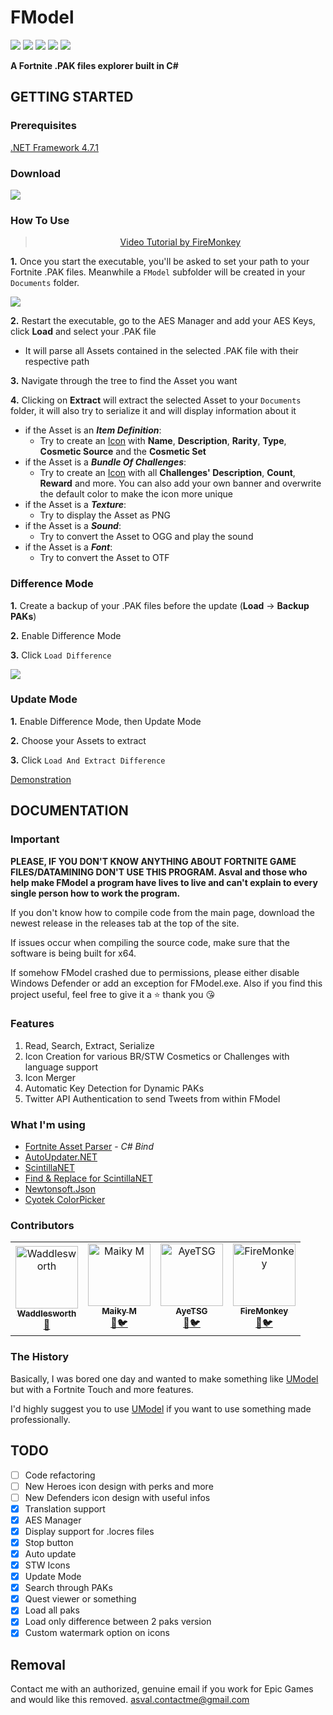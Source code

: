 ﻿# FModel

[![](https://img.shields.io/github/downloads/iAmAsval/FModel/total.svg?color=green&label=Total%20Downloads&logo=buzzfeed&logoColor=white)](https://github.com/iAmAsval/FModel/releases)
[![](https://img.shields.io/github/downloads/iAmAsval/FModel/latest/total.svg?label=2.4.3&logo=buzzfeed&logoColor=white)](https://github.com/iAmAsval/FModel//releases/latest)
[![](https://img.shields.io/badge/License-GPL-blue.svg?logo=gnu)](https://github.com/iAmAsval/FModel/blob/master/LICENSE)
[![](https://img.shields.io/badge/Twitter-@AsvalFN-1da1f2.svg?logo=twitter)](https://twitter.com/AsvalFN)
[![](https://img.shields.io/badge/Discord-Need%20Help%3F-7289da.svg?logo=discord)](https://discord.gg/JmWvXKb)

**A Fortnite .PAK files explorer built in C#**

## GETTING STARTED
### Prerequisites
[.NET Framework 4.7.1](https://dotnet.microsoft.com/download/dotnet-framework/net471)
### Download
[![](https://img.shields.io/badge/Release-2.4.3-orange.svg?logo=github)](https://github.com/iAmAsval/FModel/releases/latest)
### How To Use
><p align="center"><a href="https://www.youtube.com/watch?v=rWlux5vg9Xs">Video Tutorial by FireMonkey</a></p>

**1.** Once you start the executable, you'll be asked to set your path to your Fortnite .PAK files. Meanwhile a `FModel` subfolder will be created in your `Documents` folder.

![](https://i.imgur.com/9AUVUVU.gif)

**2.** Restart the executable, go to the AES Manager and add your AES Keys, click **Load** and select your .PAK file
- It will parse all Assets contained in the selected .PAK file with their respective path
  
**3.** Navigate through the tree to find the Asset you want

**4.** Clicking on **Extract** will extract the selected Asset to your `Documents` folder, it will also try to serialize it and will display information about it
- if the Asset is an **_Item Definition_**:
    - Try to create an [Icon](https://i.imgur.com/8hxXSsA.png) with **Name**, **Description**, **Rarity**, **Type**, **Cosmetic Source** and the **Cosmetic Set**
- if the Asset is a **_Bundle Of Challenges_**:
    - Try to create an [Icon](https://i.imgur.com/SzW11Kk.png) with all **Challenges' Description**, **Count**, **Reward** and more. You can also add your own banner and overwrite the default color to make the icon more unique
- if the Asset is a **_Texture_**:
    - Try to display the Asset as PNG
- if the Asset is a **_Sound_**:
    - Try to convert the Asset to OGG and play the sound
- if the Asset is a **_Font_**:
    - Try to convert the Asset to OTF

### Difference Mode
**1.** Create a backup of your .PAK files before the update (**Load** -> **Backup PAKs**)

**2.** Enable Difference Mode

**3.** Click `Load Difference`

![](https://i.imgur.com/36icHam.gif)

### Update Mode
**1.** Enable Difference Mode, then Update Mode

**2.** Choose your Assets to extract

**3.** Click `Load And Extract Difference`

[Demonstration](https://streamable.com/234bg)

## DOCUMENTATION
### Important
**PLEASE, IF YOU DON'T KNOW ANYTHING ABOUT FORTNITE GAME FILES/DATAMINING DON'T USE THIS PROGRAM. Asval and those who help make FModel a program have lives to live and can't explain to every single person how to work the program.**

If you don't know how to compile code from the main page, download the newest release in the releases tab at the top of the site.

If issues occur when compiling the source code, make sure that the software is being built for x64.

If somehow FModel crashed due to permissions, please either disable Windows Defender or add an exception for FModel.exe.
Also if you find this project useful, feel free to give it a :star: thank you :kissing_heart:
### Features
 1. Read, Search, Extract, Serialize
 2. Icon Creation for various BR/STW Cosmetics or Challenges with language support
 3. Icon Merger
 4. Automatic Key Detection for Dynamic PAKs
 5. Twitter API Authentication to send Tweets from within FModel
### What I'm using
  - [Fortnite Asset Parser](https://github.com/SirWaddles/JohnWickParse) - *C# Bind*
  - [AutoUpdater.NET](https://github.com/ravibpatel/AutoUpdater.NET)
  - [ScintillaNET](https://www.nuget.org/packages/jacobslusser.ScintillaNET)
  - [Find & Replace for ScintillaNET](https://www.nuget.org/packages/snt.ScintillaNet.FindReplaceDialog/)
  - [Newtonsoft.Json](https://github.com/JamesNK/Newtonsoft.Json)
  - [Cyotek ColorPicker](https://github.com/cyotek/Cyotek.Windows.Forms.ColorPicker)
### Contributors
<table><tr><td align="center"><a href="https://github.com/SirWaddles"><img src="https://avatars1.githubusercontent.com/u/769399?s=200&v=4" width="100px;" alt="Waddlesworth"/><br /><sub><b>Waddlesworth</b></sub></a><br><a href="https://github.com/SirWaddles" title="Github">🔧</a></td><td align="center"><a href="https://github.com/MaikyM"><img src="https://avatars3.githubusercontent.com/u/51415805?s=200&v=4" width="100px;" alt="Maiky M"/><br /><sub><b>Maiky M</b></sub></a><br /><a href="https://github.com/MaikyM" title="Github">🔧</a><a href="https://twitter.com/MaikyMOficial" title="Twitter">🐦</a></td><td align="center"><a href="https://github.com/AyeTSG"><img src="https://avatars1.githubusercontent.com/u/49595354?s=200&v=4" width="100px;" alt="AyeTSG"/><br><sub><b>AyeTSG</b></sub></a><br><a href="https://github.com/AyeTSG" title="Github">🔧</a><a href="https://twitter.com/AyeTSG" title="Twitter">🐦</a></td><td align="center"><a href="https://github.com/ItsFireMonkey"><img src="https://avatars2.githubusercontent.com/u/38590471?s=200&v=4" width="100px;" alt="FireMonkey"/><br /><sub><b>FireMonkey</b></sub></a><br><a href="https://github.com/ItsFireMonkey" title="Github">🔧</a><a href="https://twitter.com/iFireMonkey" title="Twitter">🐦</a></td></tr></table>


### The History
Basically, I was bored one day and wanted to make something like [UModel](https://github.com/gildor2/UModel) but with a Fortnite Touch and more features.

I'd highly suggest you to use [UModel](https://github.com/gildor2/UModel) if you want to use something made professionally.

## TODO
  - [ ] Code refactoring
  - [ ] New Heroes icon design with perks and more
  - [ ] New Defenders icon design with useful infos
  - [x] Translation support
  - [x] AES Manager
  - [x] Display support for .locres files
  - [x] Stop button
  - [x] Auto update
  - [x] STW Icons
  - [x] Update Mode
  - [x] Search through PAKs
  - [x] Quest viewer or something
  - [x] Load all paks
  - [x] Load only difference between 2 paks version
  - [x] Custom watermark option on icons

## Removal
Contact me with an authorized, genuine email if you work for Epic Games and would like this removed.
asval.contactme@gmail.com
